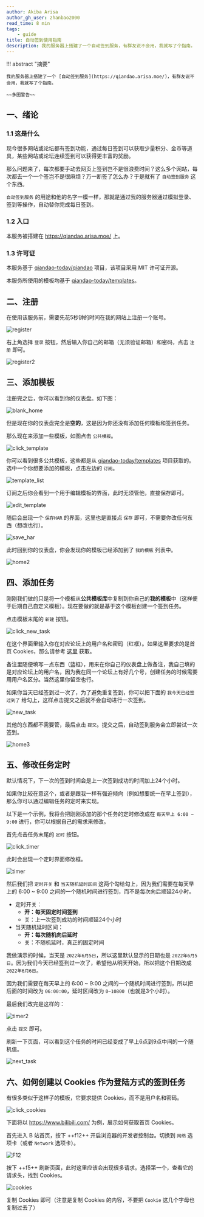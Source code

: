 ```yaml
---
author: Akiba Arisa
author_gh_user: zhanbao2000
read_time: 8 min
tags:
    - guide
title: 自动签到使用指南
description: 我的服务器上搭建了一个自动签到服务，有群友说不会用，我就写了个指南。
---
```


!!! abstract "摘要"

    我的服务器上搭建了一个 [自动签到服务](https://qiandao.arisa.moe/)，有群友说不会用，我就写了个指南。

    ~~多图警告~~

## 一、绪论

### 1.1 这是什么

现今很多网站或论坛都有签到功能，通过每日签到可以获取少量积分、金币等道具，某些网站或论坛连续签到可以获得更丰富的奖励。

那么问题来了，每次都要手动去网页上签到岂不是很浪费时间？这么多个网站，每次都去一个一个签岂不是很麻烦？万一断签了怎么办？于是就有了 `自动签到服务` 这个东西。

`自动签到服务` 的用途和他的名字一模一样，那就是通过我的服务器通过模拟登录、签到等操作，自动替你完成每日签到。

### 1.2 入口

本服务被搭建在 https://qiandao.arisa.moe/ 上。

### 1.3 许可证

本服务基于 [qiandao-today/qiandao](https://github.com/qiandao-today/qiandao/) 项目，该项目采用 MIT 许可证开源。

本服务所使用的模板均基于 [qiandao-today/templates](https://github.com/qiandao-today/templates)。

## 二、注册

在使用该服务前，需要先花5秒钟的时间在我的网站上注册一个账号。

![register](images/220530-auto-sign-in-guide/register.jpg)

右上角选择 `登录` 按钮，然后输入你自己的邮箱（无须验证邮箱）和密码，点击 `注册` 即可。

![register2](images/220530-auto-sign-in-guide/register2.jpg)

## 三、添加模板

注册完之后，你可以看到你的仪表盘。如下图：

![blank_home](images/220530-auto-sign-in-guide/blank_home.jpg)

但是现在你的仪表盘完全是**空的**，这是因为你还没有添加任何模板和签到任务。

那么现在来添加一些模板，如图点击 `公共模板`。

![click_template](images/220530-auto-sign-in-guide/click_template.jpg)

你可以看到很多公共模板，这些都是从 [qiandao-today/templates](https://github.com/qiandao-today/templates) 项目获取的。选中一个你想要添加的模板，点击左边的 `订阅`。

![template_list](images/220530-auto-sign-in-guide/template_list.jpg)

订阅之后你会看到一个用于编辑模板的界面，此时无须管他，直接保存即可。

![edit_template](images/220530-auto-sign-in-guide/edit_template.jpg)

随后会出现一个 `保存HAR` 的界面，这里也是直接点 `保存` 即可，不需要你改任何东西（想改也行）。

![save_har](images/220530-auto-sign-in-guide/save_har.jpg)

此时回到你的仪表盘，你会发现你的模板已经添加到了 `我的模板` 列表中。

![home2](images/220530-auto-sign-in-guide/home2.jpg)

## 四、添加任务

刚刚我们做的只是将一个模板从**公共模板库**中复制到你自己的**我的模板**中（这样便于后期自己自定义模板）。现在要做的就是基于这个模板创建一个签到任务。

点击模板末尾的 `新建` 按钮。

![click_new_task](images/220530-auto-sign-in-guide/click_new_task.jpg)

在这个界面里输入你在对应论坛上的用户名和密码（红框）。如果这里要求的是首页 Cookies，那么请参考 [这里](#cookies) 获取。

备注里随便填写一点东西（蓝框），用来在你自己的仪表盘上做备注，我自己填的是对应论坛上的用户名，因为我在同一个论坛上有好几个号，创建任务的时候需要用用户名区分。当然这里你留空也行。

如果你当天已经签到过一次了，为了避免重复签到，你可以把下面的 `我今天已经签过到了` 给勾上，这样点击提交之后就不会自动进行一次签到。

![new_task](images/220530-auto-sign-in-guide/new_task.jpg)

其他的东西都不需要管，最后点击 `提交`。提交之后，自动签到服务会立即尝试一次签到。

![home3](images/220530-auto-sign-in-guide/home3.jpg)

## 五、修改任务定时

默认情况下，下一次的签到时间会是上一次签到成功的时间加上24个小时。

如果你比较在意这个，或者是跟我一样有强迫倾向（例如想要统一在早上签到），那么你可以通过编辑任务的定时来实现。

以下是一个示例，我将会把刚刚添加的那个任务的定时修改成在 `每天早上 6:00 ~ 9:00` 进行，你可以根据自己的需求来修改。

首先点击任务末尾的 `定时` 按钮。

![click_timer](images/220530-auto-sign-in-guide/click_timer.jpg)

此时会出现一个定时界面修改框。

![timer](images/220530-auto-sign-in-guide/timer.jpg)

然后我们把 `定时开关` 和 `当天随机延时区间` 这两个勾给勾上，因为我们需要在每天早上的 6:00 ~ 9:00 之间的一个随机时间进行签到，而不是每次向后顺延24小时。

 - 定时开关：
    - **开：每天固定时间签到**
    - 关：上一次签到成功的时间顺延24个小时
 - 当天随机延时区间：
    - **开：每次随机向后延时**
    - 关：不随机延时，真正的固定时间

我做演示的时候，当天是 `2022年6月5日`，所以这里默认显示的日期也是 `2022年6月5日`。因为我们今天已经签到过一次了，希望他从明天开始，所以把这个日期改成 `2022年6月6日`。

因为我们需要在每天早上的 6:00 ~ 9:00 之间的一个随机时间进行签到，所以把后面的时间改为 `06:00:00`，延时区间改为 `0~10800`（也就是3个小时）。

最后我们改完是这样的：

![timer2](images/220530-auto-sign-in-guide/timer2.jpg)

点击 `提交` 即可。

刷新一下页面，可以看到这个任务的时间已经变成了早上6点到9点中间的一个随机值。

![next_task](images/220530-auto-sign-in-guide/next_task.jpg)

## 六、如何创建以 Cookies 作为登陆方式的签到任务

有很多类似于这样子的模板，它要求提供 Cookies，而不是用户名和密码。

![click_cookies](images/220530-auto-sign-in-guide/click_cookies.jpg)

下面将以 https://www.bilibili.com/ 为例，展示如何获取首页 Cookies。

首先进入 B 站首页，按下 ++f12++ 开启浏览器的开发者控制台。切换到 `网络` 选项卡（或者 `Network` 选项卡）。

![F12](images/220530-auto-sign-in-guide/F12.jpg)

按下 ++f5++ 刷新页面，此时这里应该会出现很多请求。选择第一个，查看它的请求头，找到 Cookies。

![cookies](images/220530-auto-sign-in-guide/cookies.jpg)

复制 Cookies 即可（注意是复制 Cookies 的内容，不要把 `Cookie` 这几个字母也复制过去了）

